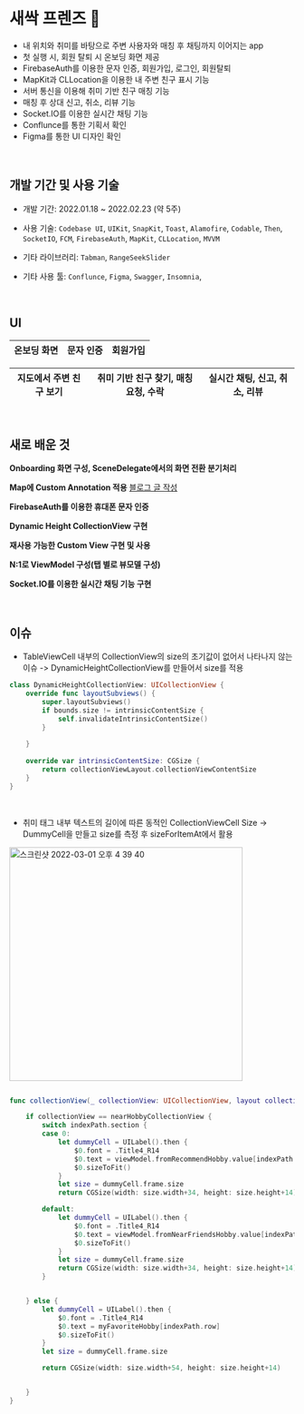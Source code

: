 

# 새싹 프렌즈 🌱

- 내 위치와 취미를 바탕으로 주변 사용자와 매칭 후 채팅까지 이어지는 app
- 첫 실행 시, 회원 탈퇴 시 온보딩 화면 제공
- FirebaseAuth를 이용한 문자 인증, 회원가입, 로그인, 회원탈퇴
- MapKit과 CLLocation을 이용한 내 주변 친구 표시 기능
- 서버 통신을 이용해 취미 기반 친구 매칭 기능
- 매칭 후 상대 신고, 취소, 리뷰 기능
- Socket.IO를 이용한 실시간 채팅 기능
- Conflunce를 통한 기획서 확인
- Figma를 통한 UI 디자인 확인

</br>

## 개발 기간 및 사용 기술

- 개발 기간: 2022.01.18 ~ 2022.02.23 (약 5주)

- 사용 기술: `Codebase UI`, `UIKit`, `SnapKit`, `Toast`, `Alamofire`, `Codable`, `Then`, `SocketIO`, `FCM`, `FirebaseAuth`, `MapKit`, `CLLocation`, `MVVM`
- 기타 라이브러리: `Tabman`, `RangeSeekSlider`
- 기타 사용 툴: `Conflunce`, `Figma`, `Swagger`, `Insomnia`, 

 
 </br>
 
## UI

| 온보딩 화면 | 문자 인증 | 회원가입 |
| ------ | ------ | ------ |


| 지도에서 주변 친구 보기 | 취미 기반 친구 찾기, 매칭 요청, 수락 | 실시간 채팅, 신고, 취소, 리뷰 |
| ------ | ------ | ------ |


</br>

## 새로 배운 것

**Onboarding 화면 구성, SceneDelegate에서의 화면 전환 분기처리**

**Map에 Custom Annotation 적용** [블로그 글 작성](https://kokojong.tistory.com/7)

**FirebaseAuth를 이용한 휴대폰 문자 인증**

**Dynamic Height CollectionView 구현**

**재사용 가능한 Custom View 구현 및 사용**

**N:1로 ViewModel 구성(탭 별로 뷰모델 구성)**

**Socket.IO를 이용한 실시간 채팅 기능 구현**


</br>

## 이슈

- TableViewCell 내부의 CollectionView의 size의 초기값이 없어서 나타나지 않는 이슈 -> DynamicHeightCollectionView를 만들어서 size를 적용

```swift
class DynamicHeightCollectionView: UICollectionView {
    override func layoutSubviews() {
        super.layoutSubviews()
        if bounds.size != intrinsicContentSize {
            self.invalidateIntrinsicContentSize()
        }
        
    }
    
    override var intrinsicContentSize: CGSize {
        return collectionViewLayout.collectionViewContentSize
    }
}
```

<br/>

- 취미 태그 내부 텍스트의 길이에 따른 동적인 CollectionViewCell Size -> DummyCell을 만들고 size를 측정 후 sizeForItemAt에서 활용

<img width="412" alt="스크린샷 2022-03-01 오후 4 39 40" src="https://user-images.githubusercontent.com/61327153/156125765-33d96020-6b60-40cc-b6a6-0257aec42072.png">

```swift

func collectionView(_ collectionView: UICollectionView, layout collectionViewLayout: UICollectionViewLayout, sizeForItemAt indexPath: IndexPath) -> CGSize {

    if collectionView == nearHobbyCollectionView {
        switch indexPath.section {
        case 0:
            let dummyCell = UILabel().then {
                $0.font = .Title4_R14
                $0.text = viewModel.fromRecommendHobby.value[indexPath.row]
                $0.sizeToFit()
            }
            let size = dummyCell.frame.size
            return CGSize(width: size.width+34, height: size.height+14)

        default:
            let dummyCell = UILabel().then {
                $0.font = .Title4_R14
                $0.text = viewModel.fromNearFriendsHobby.value[indexPath.row]
                $0.sizeToFit()
            }
            let size = dummyCell.frame.size
            return CGSize(width: size.width+34, height: size.height+14)
        }


    } else {
        let dummyCell = UILabel().then {
            $0.font = .Title4_R14
            $0.text = myFavoriteHobby[indexPath.row]
            $0.sizeToFit()
        }
        let size = dummyCell.frame.size

        return CGSize(width: size.width+54, height: size.height+14)


    }
}
    
```
